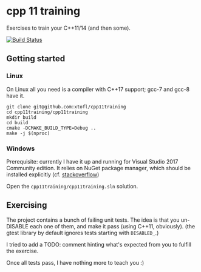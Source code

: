 # cpp 11 training 

Exercises to train your C++11/14 (and then some).

[![Build Status](https://travis-ci.org/xtofl/cpp11training.svg?branch=master)](https://travis-ci.org/xtofl/cpp11training)

## Getting started

### Linux

On Linux all you need is a compiler with C++17 support; gcc-7 and gcc-8 have it.

    git clone git@github.com:xtofl/cpp11training
    cd cpp11training/cpp11training
    mkdir build
    cd build
    cmake -DCMAKE_BUILD_TYPE=Debug ..
    make -j $(nproc)



### Windows

    
Prerequisite: currently I have it up and running for Visual Studio 2017 Community edition.  It relies on NuGet package manager, which should be installed explicitly (cf. [stackoverflow](http://stackoverflow.com/questions/42875451/cant-find-the-nuget-package-manager-in-visual-studio-2017))

Open the `cpp11training/cpp11training.sln` solution.


## Exercising

The project contains a bunch of failing unit tests.  The idea is that you un-DISABLE each one of them, and make it pass (using C++11, obviously).  (the gtest library by default ignores tests starting with `DISABLED_`.)

I tried to add a TODO: comment hinting what's expected from you to fulfill the exercise.

Once all tests pass, I have nothing more to teach you :)
